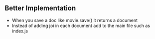 ## Better Implementation

- When you save a doc like movie.save() it returns a document
- Instead of adding joi in each document add to the main file such as index.js